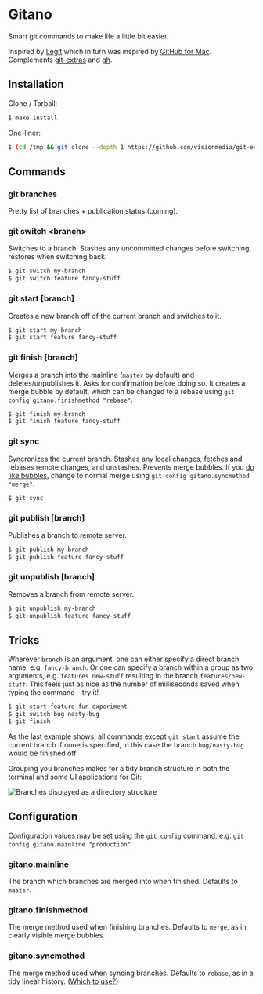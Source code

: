 # Gitano

Smart git commands to make life a little bit easier.

Inspired by [Legit](http://www.git-legit.org/) which in turn was inspired by [GitHub for Mac](https://mac.github.com/). Complements [git-extras](https://github.com/visionmedia/git-extras) and [gh](http://owenou.com/gh/).

## Installation

Clone / Tarball:

```bash
$ make install
```

One-liner:

```bash
$ (cd /tmp && git clone --depth 1 https://github.com/visionmedia/git-extras.git && cd git-extras && sudo make install)
```

## Commands

### git branches

Pretty list of branches + publication status (coming).

### git switch &lt;branch&gt;

Switches to a branch. Stashes any uncommitted changes before switching, restores when switching back.

```bash
$ git switch my-branch
$ git switch feature fancy-stuff
```

### git start [branch]

Creates a new branch off of the current branch and switches to it.

```bash
$ git start my-branch
$ git start feature fancy-stuff
```

### git finish [branch]

Merges a branch into the mainline (`master` by default) and deletes/unpublishes it. Asks for confirmation before doing so. It creates a merge bubble by default, which can be changed to a rebase using `git config gitano.finishmethod "rebase"`.

```bash
$ git finish my-branch
$ git finish feature fancy-stuff
```

### git sync

Syncronizes the current branch. Stashes any local changes, fetches and rebases remote changes, and unstashes. Prevents merge bubbles. If you [do like bubbles](https://blog.glyphobet.net/essay/2504), change to normal merge using `git config gitano.syncmethod "merge"`.

```bash
$ git sync
```

### git publish [branch]

Publishes a branch to remote server.

```bash
$ git publish my-branch
$ git publish feature fancy-stuff
```

### git unpublish [branch]

Removes a branch from remote server.

```bash
$ git unpublish my-branch
$ git unpublish feature fancy-stuff
```


## Tricks

Wherever `branch` is an argument, one can either specify a direct branch name, e.g. `fancy-branch`. Or one can specify a branch within a group as two arguments, e.g. `features new-stuff` resulting in the branch `features/new-stuff`. This feels just as nice as the number of milliseconds saved when typing the command – try it!

```bash
$ git start feature fun-experiment
$ git switch bug nasty-bug
$ git finish
```

As the last example shows, all commands except `git start` assume the current branch if none is specified, in this case the branch `bug/nasty-bug` would be finished off.

Grouping you branches makes for a tidy branch structure in both the terminal and some UI applications for Git:

![Branches displayed as a directory structure](https://s3.amazonaws.com/f.cl.ly/items/1037020o2r322P320c1Z/Image%202014-04-28%20at%2011.44.38%20PM.png)


## Configuration

Configuration values may be set using the `git config` command, e.g. `git config gitano.mainline "production"`.

### gitano.mainline

The branch which branches are merged into when finished. Defaults to `master`.

### gitano.finishmethod

The merge method used when finishing branches. Defaults to `merge`, as in clearly visible merge bubbles.

### gitano.syncmethod

The merge method used when syncing branches. Defaults to `rebase`, as in a tidy linear history. ([Which to use?](http://blog.sourcetreeapp.com/2012/08/21/merge-or-rebase/))

